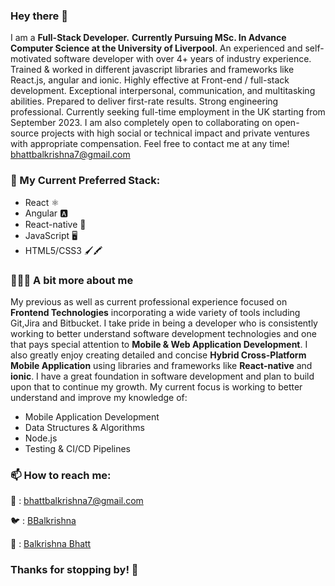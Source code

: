 <!--
**BalkrishnaBhatt/BalkrishnaBhatt** is a ✨ _special_ ✨ repository because its `README.md` (this file) appears on your GitHub profile.

Here are some ideas to get you started:

- 🔭 I’m currently working on ...
- 🌱 I’m currently learning ...
- 👯 I’m looking to collaborate on ...
- 🤔 I’m looking for help with ...
- 💬 Ask me about ...
- 📫 How to reach me: ...
- 😄 Pronouns: ...
- ⚡ Fun fact: ...
-->

### Hey there 👋
I am a **Full-Stack Developer.** **Currently Pursuing MSc. In Advance Computer Science at the University of Liverpool**. An experienced and self-motivated software developer with over 4+ years of industry experience. Trained & worked in different javascript libraries and frameworks like React.js, angular and ionic. Highly effective at Front-end / full-stack development. Exceptional interpersonal, communication, and multitasking abilities. Prepared to deliver first-rate results. Strong engineering professional. Currently seeking full-time employment in the UK starting from September 2023. I am also completely open to collaborating on open-source projects with high social or technical impact and private ventures with appropriate compensation. Feel free to contact me at any time! [bhattbalkrishna7@gmail.com](bhattbalkrishna7@gmail.com)


### 🔭  My Current Preferred Stack:

- React ⚛️
- Angular 🅰️
- React-native 📱
- JavaScript 🖥
- HTML5/CSS3 🖌🖍

### 👨🏻‍💻 A bit more about me

My previous as well as current professional experience focused on **Frontend Technologies** incorporating a wide variety of tools including Git,Jira and Bitbucket. I take pride in being a developer who is consistently working to better understand software development technologies and one that pays special attention to **Mobile & Web Application Development**. I also greatly enjoy creating detailed and concise **Hybrid Cross-Platform Mobile Application** using libraries and frameworks like **React-native** and **ionic**. I have a great foundation in software development and plan to build upon that to continue my growth. My current focus is working to better understand and improve my knowledge of:

- Mobile Application Development 
- Data Structures & Algorithms
- Node.js
- Testing & CI/CD Pipelines

### 📫 How to reach me:

📧 : [bhattbalkrishna7@gmail.com](bhattbalkrishna7@gmail.com)

🐦 : [BBalkrishna](https://twitter.com/BBalkrishna)

🔗 : [Balkrishna Bhatt](https://www.linkedin.com/in/bhattbalkrishna7/)

### Thanks for stopping by! 👋 
